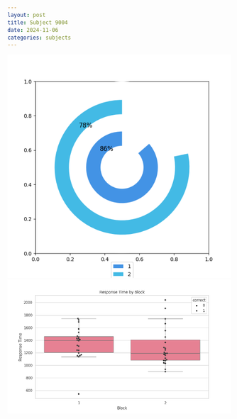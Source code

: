 ```yaml
---
layout: post
title: Subject 9004
date: 2024-11-06
categories: subjects
---
```


![](data/9004/run-9/9004__acc_test.png)
![](data/9004/run-9/9004_rt.png)
